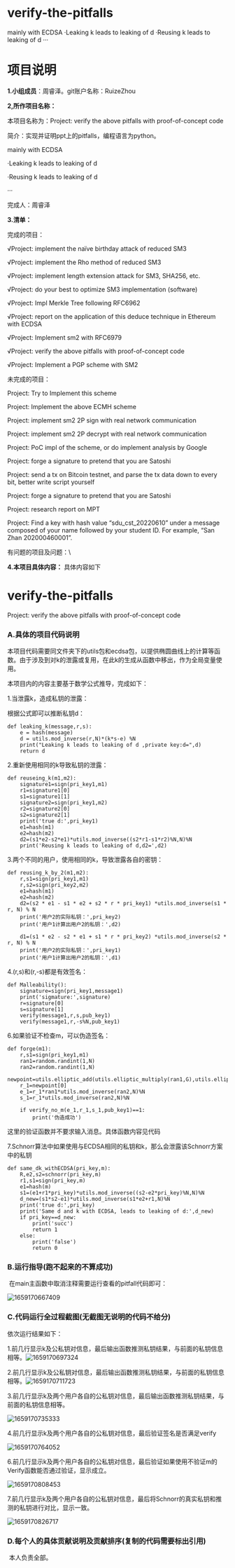 # verify-the-pitfalls

mainly with ECDSA
·Leaking k leads to leaking of d
·Reusing k leads to leaking of d
···

# 项目说明

**1.小组成员**：周睿泽。git账户名称：RuizeZhou

**2,所作项目名称：**

本项目名称为：Project: verify the above pitfalls with proof-of-concept code

简介：实现并证明ppt上的pitfalls，编程语言为python。

mainly with ECDSA

·Leaking k leads to leaking of d

·Reusing k leads to leaking of d

···


完成人：周睿泽

**3.清单：**

完成的项目：

√Project: implement the naïve birthday attack of reduced SM3 

√Project: implement the Rho method of reduced SM3

√Project: implement length extension attack for SM3, SHA256, etc.

√Project: do your best to optimize SM3 implementation (software)

√Project: Impl Merkle Tree following RFC6962

√Project: report on the application of this deduce technique in Ethereum with ECDSA

√Project: Implement sm2 with RFC6979

√Project: verify the above pitfalls with proof-of-concept code

√Project: Implement a PGP scheme with SM2

未完成的项目：

Project: Try to Implement this scheme

Project: Implement the above ECMH scheme

Project: implement sm2 2P sign with real network communication

Project: implement sm2 2P decrypt with real network communication

Project: PoC impl of the scheme, or do implement analysis by Google

Project: forge a signature to pretend that you are Satoshi

Project: send a tx on Bitcoin testnet, and parse the tx data down to every bit, better write script yourself

Project: forge a signature to pretend that you are Satoshi

Project: research report on MPT

Project: Find a key with hash value “sdu_cst_20220610” under a message composed of your name followed by your student ID. For example, “San Zhan 202000460001”.

有问题的项目及问题：\


**4.本项目具体内容：** 具体内容如下

# verify-the-pitfalls



Project: verify the above pitfalls with proof-of-concept code

### A.具体的项目代码说明

本项目代码需要同文件夹下的utils包和ecdsa包，以提供椭圆曲线上的计算等函数。由于涉及到对k的泄露或复用，在此k的生成从函数中移出，作为全局变量使用。

本项目内的内容主要基于数学公式推导，完成如下：

1.当泄露k，造成私钥的泄露：

根据公式即可以推断私钥d：

```
def leaking_k(message,r,s):
    e = hash(message)
    d = utils.mod_inverse(r,N)*(k*s-e) %N
    print("Leaking k leads to leaking of d ,private key:d=",d)
    return d
```

2.重新使用相同的k导致私钥的泄露：

```
def reuseing_k(m1,m2):
    signature1=sign(pri_key1,m1)
    r1=signature1[0]
    s1=signature1[1]
    signature2=sign(pri_key1,m2)
    r2=signature2[0]
    s2=signature2[1]
    print('true d:',pri_key1)
    e1=hash(m1)
    e2=hash(m2)
    d2=(s1*e2-s2*e1)*utils.mod_inverse((s2*r1-s1*r2)%N,N)%N
    print('Reusing k leads to leaking of d,d2=',d2)
```

3.两个不同的用户，使用相同的k，导致泄露各自的密钥：

```
def reusing_k_by_2(m1,m2):
    r,s1=sign(pri_key1,m1)
    r,s2=sign(pri_key2,m2)
    e1=hash(m1)
    e2=hash(m2)
    d2=(s2 * e1 - s1 * e2 + s2 * r * pri_key1) *utils.mod_inverse(s1 * r, N) % N
    print('用户2的实际私钥：',pri_key2)
    print('用户1计算出用户2的私钥：',d2)

    d1=(s1 * e2 - s2 * e1 + s1 * r * pri_key2) *utils.mod_inverse(s2 * r, N) % N
    print('用户2的实际私钥：',pri_key1)
    print('用户1计算出用户2的私钥：',d1)
```

4.(r,s)和(r,-s)都是有效签名：

```
def Malleability():
    signature=sign(pri_key1,message1)
    print('sigmature:',signature)
    r=signature[0]
    s=signature[1]
    verify(message1,r,s,pub_key1)
    verify(message1,r,-s%N,pub_key1)
```

6.如果验证不检查m，可以伪造签名：

```
def forge(m1):
    r,s1=sign(pri_key1,m1)
    ran1=random.randint(1,N)
    ran2=random.randint(1,N)
 			   	newpoint=utils.elliptic_add(utils.elliptic_multiply(ran1,G),utils.elliptic_multiply(ran2,pub_key1))
    r_1=newpoint[0]
    e_1=r_1*ran1*utils.mod_inverse(ran2,N)%N
    s_1=r_1*utils.mod_inverse(ran2,N)%N

    if verify_no_m(e_1,r_1,s_1,pub_key1)==1:
        print('伪造成功')    
```

这里的验证函数并不要求输入消息。具体函数内容见代码

7.Schnorr算法中如果使用与ECDSA相同的私钥和k，那么会泄露该Schnorr方案中的私钥

```
def same_dk_withECDSA(pri_key,m):
    R,e2,s2=schnorr(pri_key,m)
    r1,s1=sign(pri_key,m)
    e1=hash(m)
    s1=(e1+r1*pri_key)*utils.mod_inverse((s2-e2*pri_key)%N,N)%N
    d_new=(s1*s2-e1)*utils.mod_inverse(s1*e2+r1,N)%N
    print('true d:',pri_key)
    print('Same d and k with ECDSA, leads to leaking of d:',d_new)
    if pri_key==d_new:
        print('succ')
        return 1
    else:
        print('false')
        return 0
```

### B.运行指导(跑不起来的不算成功)

​	在main主函数中取消注释需要运行查看的pitfall代码即可：

![1659170667409](https://cdn.jsdelivr.net/gh/RuizeZhou/images/1659170667409.png)





### C.代码运行全过程截图(无截图无说明的代码不给分)

依次运行结果如下：

1.前几行显示k及公私钥对信息，最后输出函数推测私钥结果，与前面的私钥信息相等。![1659170697324](https://cdn.jsdelivr.net/gh/RuizeZhou/images/1659170697324.png)

2.前几行显示k及公私钥对信息，最后输出函数推测私钥结果，与前面的私钥信息相等。![1659170711723](https://cdn.jsdelivr.net/gh/RuizeZhou/images/1659170711723.png)

3.前几行显示k及两个用户各自的公私钥对信息，最后输出函数推测私钥结果，与前面的私钥信息相等。

![1659170735333](https://cdn.jsdelivr.net/gh/RuizeZhou/images/1659170735333.png)

4.前几行显示k及两个用户各自的公私钥对信息，最后验证签名是否满足verify

![1659170764052](https://cdn.jsdelivr.net/gh/RuizeZhou/images/1659170764052.png)

6.前几行显示k及两个用户各自的公私钥对信息，最后验证如果使用不验证m的Verify函数能否通过验证，显示成立。

![1659170808453](https://cdn.jsdelivr.net/gh/RuizeZhou/images/1659170808453.png)

7.前几行显示k及两个用户各自的公私钥对信息，最后将Schnorr的真实私钥和推测的私钥进行对比，显示一致。

![1659170826717](https://cdn.jsdelivr.net/gh/RuizeZhou/images/1659170826717.png)



### D.每个人的具体贡献说明及贡献排序(复制的代码需要标出引用)

​	本人负责全部。

